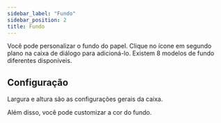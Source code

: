 ```yaml
---
sidebar_label: "Fundo"
sidebar_position: 2
title: Fundo
---
```


Você pode personalizar o fundo do papel. Clique no ícone em segundo plano na caixa de diálogo para adicioná-lo. Existem 8 modelos de fundo diferentes disponíveis.

## Configuração

Largura e altura são as configurações gerais da caixa.

Além disso, você pode customizar a cor do fundo.
